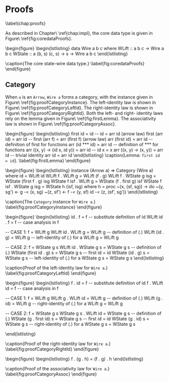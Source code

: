 Proofs
======

\label{chap:proofs}

As described in Chapter\ \ref{chap:impl}, the core data type is given in
Figure\ \ref{fig:coredataProofs}.

\begin{figure}
\begin{lstlisting}
data Wire a b c where
  WLift :: a b c -> Wire a b c
  WState :: a (b, s) (c, s) -> s -> Wire a b c
\end{lstlisting}

\caption{The core state-wire data type.}
\label{fig:coredataProofs}
\end{figure}

Category
--------

When `a` is an `Arrow`, `Wire a` forms a category, with the instance given in
Figure\ \ref{fig:proofCategoryInstance}. The left-identity law is shown in
Figure\ \ref{fig:proofCategoryLeftId}. The right-identity law is shown in
Figure\ \ref{fig:proofCategoryRightId}. Both the left- and right- identity laws
rely on the lemma given in Figure\ \ref{fig:firstLemma}. The associativity law
is shown in Figure\ \ref{fig:proofCategoryAssoc}.

\begin{figure}
\begin{lstlisting}
first id = id
-- id = arr id (arrow law)
first (arr id) = arr id
-- first (arr f) = arr (first f) (arrow law)
arr (first id) = arr id
-- definition of first for functions
arr (id *** id) = arr id
-- definition of *** for functions
arr (\(x, y) -> (id x, id y)) = arr id
-- id x = x
arr (\(x, y) -> (x, y)) = arr id
-- trivial identity
arr id = arr id
\end{lstlisting}
\caption{Lemma: `first id = id`}.
\label{fig:firstLemma}
\end{figure}

\begin{figure}
\begin{lstlisting}
instance (Arrow a) => Category (Wire a) where
  id = WLift id
  WLift f . WLift g = WLift (f . g)
  WLift f . WState g isg = WState (first f . g) isg
  WState f isf . WLift g = WState (f . first g) isf
  WState f isf . WState g isg = WState h (isf, isg)
    where h = proc ~(x, (sf, sg)) -> do ~(y, sg') <- g -< (x, sg)
                                        ~(z, sf') <- f -< (y, sf)
                                        id -< (z, (sf', sg'))
\end{lstlisting}

\caption{The `Category` instance for `Wire a`.}
\label{fig:proofCategoryInstance}
\end{figure}

\begin{figure}
\begin{lstlisting}
id . f = f
-- substitute definition of id
WLift id . f = f
-- case analysis in f

-- CASE 1: f = WLift g
WLift id . WLift g = WLift g
-- definition of (.)
WLift (id . g) = WLift g
-- left-identity of (.) for a
WLift g = WLift g

-- CASE 2: f = WState g s
WLift id . WState g s = WState g s
-- definition of (.)
WState (first id . g) s = WState g s
-- first id = id
WState (id . g) s = WState g s
-- left-identity of (.) for a
WState g s = WState g s
\end{lstlisting}

\caption{Proof of the left-identity law for `Wire a`.}
\label{fig:proofCategoryLeftId}
\end{figure}

\begin{figure}
\begin{lstlisting}
f . id = f
-- substitute definition of id
f . WLift id = f
-- case analysis in f

-- CASE 1: f = WLift g
WLift g . WLift id = WLift g
-- definition of (.)
WLift (g . id) = WLift g
-- right-identity of (.) for a
WLift g = WLift g

-- CASE 2: f = WState g s
WState g s . WLift id = WState g s
-- definition of (.)
WState (g . first id) s = WState g s
-- first id = id
WState (g . id) s = WState g s
-- right-identity of (.) for a
WState g s = WState g s

\end{lstlisting}

\caption{Proof of the right-identity law for `Wire a`.}
\label{fig:proofCategoryRightId}
\end{figure}

\begin{figure}
\begin{lstlisting}
f . (g . h) = (f . g) . h
\end{lstlisting}

\caption{Proof of the associativity law for `Wire a`.}
\label{fig:proofCategoryAssoc}
\end{figure}

